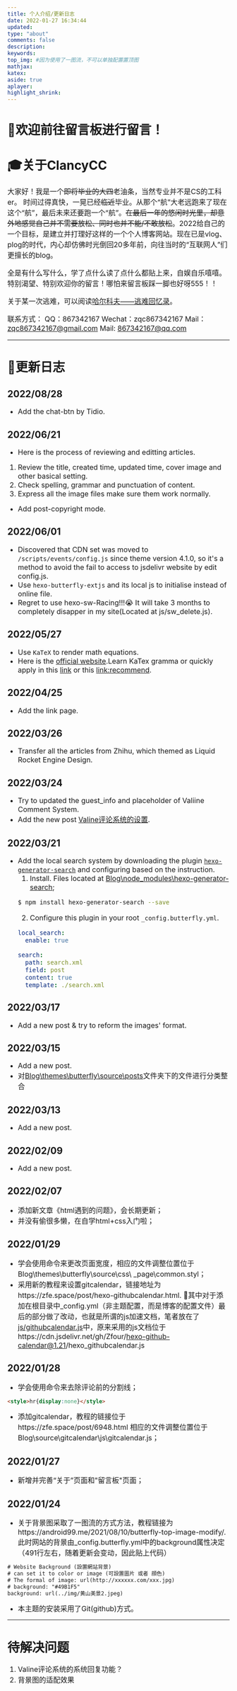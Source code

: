 ```yaml
---
title: 个人介绍/更新日志
date: 2022-01-27 16:34:44
updated:
type: "about"
comments: false
description: 
keywords: 
top_img: #因为使用了一图流，不可以单独配置置顶图
mathjax:
katex:
aside: true
aplayer:
highlight_shrink:
---
```

# 📌欢迎前往留言板进行留言！
# 🎓关于ClancyCC
大家好！我是一个~~即将毕业的大四~~老油条，当然专业并不是CS的工科er。
时间过得真快，一晃已经~~临近~~毕业。从那个“航”大老远跑来了现在这个“航”，最后未来还要跑一个“航”。~~在最后一年的悠闲时光里，却意外地感觉自己并不需要放松、同时也并不能/不敢放松~~。2022给自己的一个目标，是建立并打理好这样的一个个人博客网站。现在已是vlog、plog的时代，内心却仿佛时光倒回20多年前，向往当时的“互联网人”们更擅长的blog。

全是有什么写什么，学了点什么读了点什么都贴上来，自娱自乐嘻嘻。特别渴望、特别欢迎你的留言！哪怕来留言板踩一脚也好呀555！！

关于某一次逃难，可以阅读[哈尔科夫——逃难回忆录](/2022/03/13/逃难回忆录/)。

联系方式：
QQ：867342167
Wechat：zqc867342167
Mail：zqc867342167@gmail.com
Mail: 867342167@qq.com

---
# 📑更新日志
## 2022/08/28
- Add the chat-btn by Tidio.

## 2022/06/21
- Here is the process of reviewing and editting articles.
1. Review the title, created time, updated time, cover image and other basical setting.
2. Check spelling, grammar and punctuation of content.
3. Express all the image files make sure them work normally.
- Add post-copyright mode.

## 2022/06/01
- Discovered that CDN set was moved to `/scripts/events/config.js` since theme version 4.1.0, so it's a method to avoid the fail to access to jsdelivr website by edit config.js.
- Use `hexo-butterfly-extjs` and its local js to initialise instead of online file.
- Regret to use hexo-sw-Racing!!!😭 It will take 3 months to completely disapper in my site(Located at js/sw_delete.js).

## 2022/05/27
- Use `KaTeX` to render math equations. 
- Here is the [official website](https://katex.org/docs/options.html).Learn KaTex gramma or quickly apply in this [link](https://blog.csdn.net/Leytton/article/details/103745169/) or this [link:recommend](https://fivecakes.com/p/5b1bd56d2392ec23b91bab2e).

## 2022/04/25
- Add the link page.

## 2022/03/26
- Transfer all the articles from Zhihu, which themed as Liquid Rocket Engine Design.

## 2022/03/24
- Try to updated the guest_info and placeholder of Valiine Comment System.
- Add the new post [Valine评论系统的设置](/2022/03/24/Valine评论系统的设置/).

## 2022/03/21
- Add the local search system by downloading the plugin [`hexo-generator-search`](https://github.com/wzpan/hexo-generator-search) and configuring based on the instruction.
    1. Install. Files located at <u>Blog\node_modules\hexo-generator-search</u>;
    ``` bash
    $ npm install hexo-generator-search --save
    ```
    2. Configure this plugin in your root `_config.butterfly.yml`. 
    ``` yaml
    local_search:
      enable: true
    
    search:
      path: search.xml
      field: post
      content: true
      template: ./search.xml
    ```

## 2022/03/17
- Add a new post & try to reform the images' format.

## 2022/03/15
- Add a new post.
- 对<u>Blog\themes\butterfly\source\posts</u>文件夹下的文件进行分类整合

## 2022/03/13
- Add a new post.

## 2022/02/09
- Add a new post.

## 2022/02/07
- 添加新文章《html遇到的问题》，会长期更新；
- 并没有偷很多懒，在自学html+css入门啦；

## 2022/01/29
- 学会使用命令来更改页面宽度，相应的文件调整位置位于Blog\themes\butterfly\source\css\ _page\common.styl；
- 采用新的教程来设置gitcalendar，链接地址为https://zfe.space/post/hexo-githubcalendar.html.
📌其中对于添加在根目录中_config.yml（非主题配置，而是博客的配置文件）最后的部分做了改动，也就是所谓的js加速文档，笔者放在了<u>js/githubcalendar.js</u>中，原来采用的js文档位于https://cdn.jsdelivr.net/gh/Zfour/hexo-github-calendar@1.21/hexo_githubcalendar.js

## 2022/01/28
- 学会使用命令来去除评论前的分割线；
```html
<style>hr{display:none}</style>
```
- 添加gitcalendar，教程的链接位于https://zfe.space/post/6948.html
相应的文件调整位置位于Blog\source\gitcalendar\js\gitcalendar.js；

## 2022/01/27
- 新增并完善“关于”页面和"留言板"页面；

## 2022/01/24
- 关于背景图采取了一图流的方式方法，教程链接为https://android99.me/2021/08/10/butterfly-top-image-modify/. 此时网站的背景由_config.butterfly.yml中的background属性决定（491行左右，随着更新会变动，因此贴上代码）
```html
# Website Background (設置網站背景)
# can set it to color or image (可設置圖片 或者 顔色)
# The formal of image: url(http://xxxxxx.com/xxx.jpg)
# background: "#49B1F5"
background: url(../img/黄山美景2.jpeg)
```
- 本主题的安装采用了Git(github)方式。
---
# 待解决问题
1. Valine评论系统的系统回复功能？
2. 背景图的适配效果
<style>
p {font-size: 16px;}
li {font-size: 16px;}
</style>